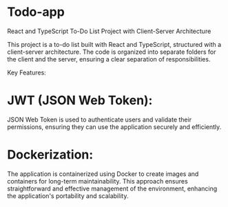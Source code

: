 # Todo-app

React and TypeScript To-Do List Project with Client-Server Architecture

This project is a to-do list built with React and TypeScript, structured with a client-server architecture. The code is organized into separate folders for the client and the server, ensuring a clear separation of responsibilities.

Key Features:

# JWT (JSON Web Token): 
JSON Web Token is used to authenticate users and validate their permissions, ensuring they can use the application securely and efficiently.

# Dockerization: 
The application is containerized using Docker to create images and containers for long-term maintainability. This approach ensures straightforward and effective management of the environment, enhancing the application's portability and scalability.
